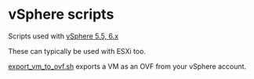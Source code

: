 # vSphere scripts
Scripts used with [vSphere 5.5, 6.x](http://www.vmware.com/uk/products/vsphere.html)

These can typically be used with ESXi too.

[export_vm_to_ovf.sh](export_vm_to_ovf.sh) exports a VM as an OVF from your vSphere account.